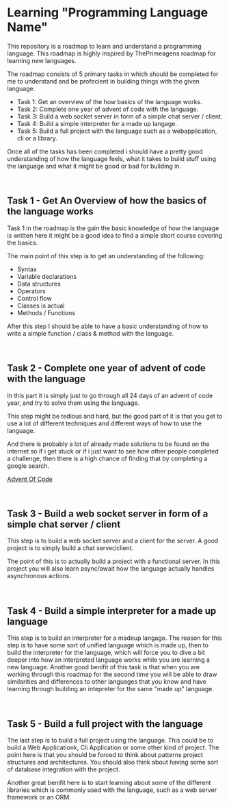 # Learning "Programming Language Name"

This repository is a roadmap to learn and understand a programming language.
This roadmap is highly inspired by ThePrimeagens roadmap for learning new languages.

The roadmap consists of 5 primary tasks in which should be completed for me to understand
and be profecient in building things with the given language.

 - Task 1: Get an overview of the how basics of the language works.
 - Task 2: Complete one year of advent of code with the language.
 - Task 3: Build a web socket server in form of a simple chat server / client.
 - Task 4: Build a simple interpreter for a made up langage.
 - Task 5: Build a full project with the language such as a webapplication, cli or a library.

Once all of the tasks has been completed i should have a pretty good understanding of how
the language feels, what it takes to build stuff using the language and what it might be
good or bad for building in.

</br>

## Task 1 - Get An Overview of how the basics of the language works

Task 1 in the roadmap is the gain the basic knowledge of how the language is written
here it might be a good idea to find a simple short course covering the basics. 

The main point of this step is to get an understanding of the following:

- Syntax
- Variable declarations
- Data structures
- Operators
- Control flow
- Classes is actual
- Methods / Functions

After this step I should be able to have a basic understanding of how to write a simple 
function / class & method with the language.

</br>


## Task 2 - Complete one year of advent of code with the language

In this part it is simply just to go through all 24 days of an advent of code year,
and try to solve them using the language.

This step might be tedious and hard, but the good part of it is that you get to use
a lot of different techniques and different ways of how to use the language.

And there is probably a lot of already made solutions to be found on the internet
so if i get stuck or if i just want to see how other people completed a challenge,
then there is a high chance of finding that by completing a google search.

[Advent Of Code](https://adventofcode.com/)

</br>


## Task 3 - Build a web socket server in form of a simple chat server / client

This step is to build a web socket server and a client for the server. A good project
is to simply build a chat server/client.

The point of this is to actually build a project with a functional server. In this
project you will also learn async/await how the language actually handles asynchronous
actions.

</br>


## Task 4 - Build a simple interpreter for a made up language

This step is to build an interpreter for a madeup langage. The reason for this step is
to have some sort of unified language which is made up, then to build the interpreter
for the language, which will force you to dive a bit deeper into how an interpreted language
works while you are learning a new language. Another good benifit of this task is that
when you are working through this roadmap for the second time you wiil be able to draw
similarities and differences to other languages that you know and have learning through
building an intepreter for the same "made up" language.

</br>


## Task 5 - Build a full project with the language

The last step is to build a full project using the language. This could be to build a
Web Applicationk, Cli Application or some other kind of project. The point here is
that you should be forced to think about patterns project structures and architectures.
You should also think about having some sort of database integration with the project.

Another great benifit here is to start learning about some of the different libraries
which is commonly used with the language, such as a web server framework or an ORM.

</br>



